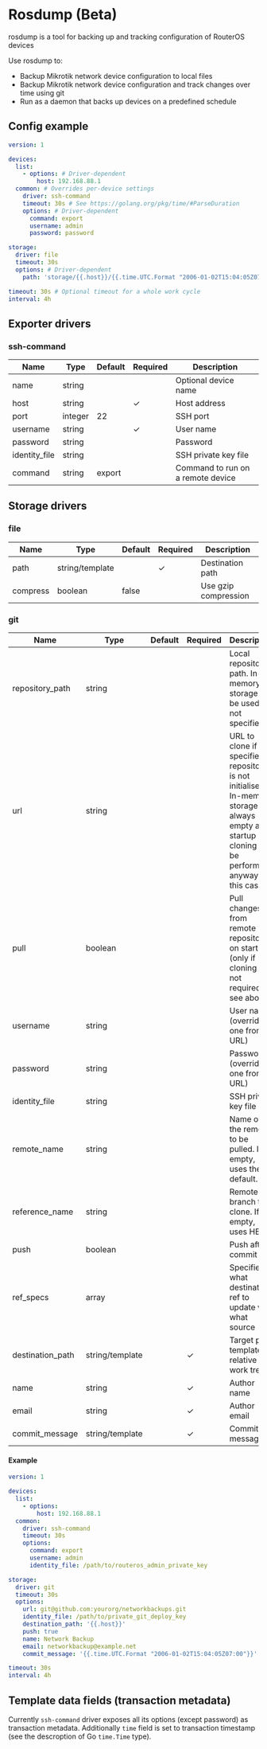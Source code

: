 # Rosdump (Beta)

rosdump is a tool for backing up and tracking configuration of RouterOS devices

Use rosdump to:

- Backup Mikrotik network device configuration to local files
- Backup Mikrotik network device configuration and track changes over time
    using git
- Run as a daemon that backs up devices on a predefined schedule

## Config example

```yaml
version: 1

devices:
  list:
    - options: # Driver-dependent
        host: 192.168.88.1
  common: # Overrides per-device settings
    driver: ssh-command
    timeout: 30s # See https://golang.org/pkg/time/#ParseDuration
    options: # Driver-dependent
      command: export
      username: admin
      password: password

storage:
  driver: file
  timeout: 30s
  options: # Driver-dependent
    path: 'storage/{{.host}}/{{.time.UTC.Format "2006-01-02T15:04:05Z07:00"}}'

timeout: 30s # Optional timeout for a whole work cycle
interval: 4h
```

## Exporter drivers

### ssh-command

| Name          | Type    | Default | Required | Description                       |
| ------------- | ------- | ------- | -------- | --------------------------------- |
| name          | string  |         |          | Optional device name              |
| host          | string  |         | ✓        | Host address                      |
| port          | integer | 22      |          | SSH port                          |
| username      | string  |         | ✓        | User name                         |
| password      | string  |         |          | Password                          |
| identity_file | string  |         |          | SSH private key file              |
| command       | string  | export  |          | Command to run on a remote device |

## Storage drivers

### file

| Name     | Type            | Default | Required | Description          |
| -------- | --------------- | ------- | -------- | -------------------- |
| path     | string/template |         | ✓        | Destination path     |
| compress | boolean         | false   |          | Use gzip compression |

### git

| Name             | Type            | Default | Required | Description                                                  |
| ---------------- | --------------- | ------- | -------- | ------------------------------------------------------------ |
| repository_path  | string          |         |          | Local repository path. In-memory storage will be used if not specified. |
| url              | string          |         |          | URL to clone if the specified repository is not initialised. In-memory storage is always empty at startup so cloning will be performed anyway in this case. |
| pull             | boolean         |         |          | Pull changes from remote repository on startup (only if cloning is not required, see above). |
| username         | string          |         |          | User name (overrides one from URL)                           |
| password         | string          |         |          | Password (overrides one from URL)                            |
| identity_file    | string          |         |          | SSH private key file                                         |
| remote_name      | string          |         |          | Name of the remote to be pulled. If empty, uses the default. |
| reference_name   | string          |         |          | Remote branch to clone. If empty, uses HEAD.                 |
| push             | boolean         |         |          | Push after commit                                            |
| ref_specs        | array           |         |          | Specifies what destination ref to update with what source    |
| destination_path | string/template |         | ✓        | Target path template relative to work tree                   |
| name             | string          |         | ✓        | Author name                                                  |
| email            | string          |         | ✓        | Author email                                                 |
| commit_message   | string/template |         | ✓        | Commit message                                               |

#### Example

```yaml
version: 1

devices:
  list:
    - options:
        host: 192.168.88.1
  common:
    driver: ssh-command
    timeout: 30s
    options:
      command: export
      username: admin
      identity_file: /path/to/routeros_admin_private_key

storage:
  driver: git
  timeout: 30s
  options:
    url: git@github.com:yourorg/networkbackups.git
    identity_file: /path/to/private_git_deploy_key
    destination_path: '{{.host}}'
    push: true
    name: Network Backup
    email: networkbackup@example.net
    commit_message: '{{.time.UTC.Format "2006-01-02T15:04:05Z07:00"}}'

timeout: 30s
interval: 4h
```



## Template data fields (transaction metadata)

Currently `ssh-command` driver exposes all its options (except password) as transaction metadata. Additionally `time` field is set to transaction timestamp (see the descroption of Go `time.Time` type).
